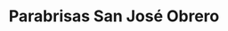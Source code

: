 ---
title: "Parabrisas San José Obrero"
url: /posadas/parabrisas-san-jose-obrero/
shop: piezas de automóviles
---